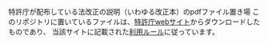 特許庁が配布している法改正の説明（いわゆる改正本）のpdfファイル置き場 
このリポジトリに置いているファイルは、[特許庁webサイト](https://www.jpo.go.jp/system/laws/rule/kaisetu/index.html)からダウンロードしたものであり、 当該サイトに記載された[利用ルール](https://www.jpo.go.jp/toppage/about/index.html)に従っています。

